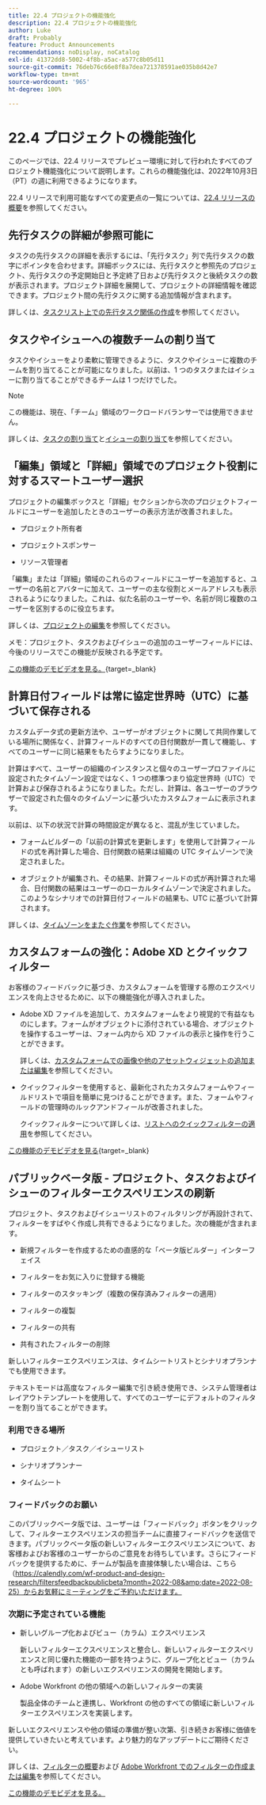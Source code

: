 ```yaml
---
title: 22.4 プロジェクトの機能強化
description: 22.4 プロジェクトの機能強化
author: Luke
draft: Probably
feature: Product Announcements
recommendations: noDisplay, noCatalog
exl-id: 41372dd8-5002-4f8b-a5ac-a577c8b05d11
source-git-commit: 76deb76c66e8f8a7dea721378591ae035b8d42e7
workflow-type: tm+mt
source-wordcount: '965'
ht-degree: 100%

---
```


# 22.4 プロジェクトの機能強化

このページでは、22.4 リリースでプレビュー環境に対して行われたすべてのプロジェクト機能強化について説明します。これらの機能強化は、2022年10月3日（PT）の週に利用できるようになります。

22.4 リリースで利用可能なすべての変更点の一覧については、[22.4 リリースの概要](/help/quicksilver/product-announcements/product-releases/22.4-release-activity/22-4-release-overview.md)を参照してください。

## 先行タスクの詳細が参照可能に

タスクの先行タスクの詳細を表示するには、「先行タスク」列で先行タスクの数字にポインタを合わせます。詳細ボックスには、先行タスクと参照先のプロジェクト、先行タスクの予定開始日と予定終了日および先行タスクと後続タスクの数が表示されます。プロジェクト詳細を展開して、プロジェクトの詳細情報を確認できます。プロジェクト間の先行タスクに関する追加情報が含まれます。

詳しくは、[タスクリスト上での先行タスク関係の作成](/help/quicksilver/manage-work/tasks/use-prdcssrs/create-predecessors-on-task-list.md)を参照してください。

## タスクやイシューへの複数チームの割り当て

タスクやイシューをより柔軟に管理できるように、タスクやイシューに複数のチームを割り当てることが可能になりました。以前は、1 つのタスクまたはイシューに割り当てることができるチームは 1 つだけでした。

>[!NOTE]
>
>この機能は、現在、「チーム」領域のワークロードバランサーでは使用できません。

詳しくは、[タスクの割り当て](/help/quicksilver/manage-work/tasks/assign-tasks/assign-tasks.md)と[イシューの割り当て](/help/quicksilver/manage-work/issues/manage-issues/assign-issues.md)を参照してください。

## 「編集」領域と「詳細」領域でのプロジェクト役割に対するスマートユーザー選択

プロジェクトの編集ボックスと「詳細」セクションから次のプロジェクトフィールドにユーザーを追加したときのユーザーの表示方法が改善されました。

* プロジェクト所有者

* プロジェクトスポンサー

* リソース管理者

「編集」または「詳細」領域のこれらのフィールドにユーザーを追加すると、ユーザーの名前とアバターに加えて、ユーザーの主な役割とメールアドレスも表示されるようになりました。これは、似た名前のユーザーや、名前が同じ複数のユーザーを区別するのに役立ちます。

詳しくは、[プロジェクトの編集](/help/quicksilver/manage-work/projects/manage-projects/edit-projects.md)を参照してください。

メモ：プロジェクト、タスクおよびイシューの追加のユーザーフィールドには、今後のリリースでこの機能が反映される予定です。

[この機能のデモビデオを見る。](https://video.tv.adobe.com/v/3412390/){target=_blank}

## 計算日付フィールドは常に協定世界時（UTC）に基づいて保存される

カスタムデータ式の更新方法や、ユーザーがオブジェクトに関して共同作業している場所に関係なく、計算フィールドのすべての日付関数が一貫して機能し、すべてのユーザーに同じ結果をもたらすようになりました。

計算はすべて、ユーザーの組織のインスタンスと個々のユーザープロファイルに設定されたタイムゾーン設定ではなく、1 つの標準つまり協定世界時（UTC）で計算および保存されるようになりました。ただし、計算は、各ユーザーのブラウザーで設定された個々のタイムゾーンに基づいたカスタムフォームに表示されます。

以前は、以下の状況で計算の時間設定が異なると、混乱が生じていました。

* フォームビルダーの「以前の計算式を更新します」を使用して計算フィールドの式を再計算した場合、日付関数の結果は組織の UTC タイムゾーンで決定されました。

* オブジェクトが編集され、その結果、計算フィールドの式が再計算された場合、日付関数の結果はユーザーのローカルタイムゾーンで決定されました。このようなシナリオでの計算日付フィールドの結果も、UTC に基づいて計算されます。

詳しくは、[タイムゾーンをまたぐ作業](/help/quicksilver/workfront-basics/tips-tricks-and-troubleshooting/working-across-timezones.md)を参照してください。

## カスタムフォームの強化：Adobe XD とクイックフィルター

お客様のフィードバックに基づき、カスタムフォームを管理する際のエクスペリエンスを向上させるために、以下の機能強化が導入されました。

* Adobe XD ファイルを追加して、カスタムフォームをより視覚的で有益なものにします。フォームがオブジェクトに添付されている場合、オブジェクトを操作するユーザーは、フォーム内から XD ファイルの表示と操作を行うことができます。

  詳しくは、[カスタムフォームでの画像や他のアセットウィジェットの追加または編集](/help/quicksilver/administration-and-setup/customize-workfront/create-manage-custom-forms/add-widget-or-edit-its-properties-in-a-custom-form.md)を参照してください。

* クイックフィルターを使用すると、最新化されたカスタムフォームやフィールドリストで項目を簡単に見つけることができます。また、フォームやフィールドの管理時のルックアンドフィールが改善されました。

  クイックフィルターについて詳しくは、[リストへのクイックフィルターの適用](/help/quicksilver/workfront-basics/navigate-workfront/use-lists/apply-quick-filter-list.md)を参照してください。

[この機能のデモビデオを見る](https://video.tv.adobe.com/v/3412469/){target=_blank}

## パブリックベータ版 - プロジェクト、タスクおよびイシューのフィルターエクスペリエンスの刷新

プロジェクト、タスクおよびイシューリストのフィルタリングが再設計されて、フィルターをすばやく作成し共有できるようになりました。次の機能が含まれます。

* 新規フィルターを作成するための直感的な「ベータ版ビルダー」インターフェイス

* フィルターをお気に入りに登録する機能

* フィルターのスタッキング（複数の保存済みフィルターの適用）

* フィルターの複製

* フィルターの共有

* 共有されたフィルターの削除


新しいフィルターエクスペリエンスは、タイムシートリストとシナリオプランナでも使用できます。

テキストモードは高度なフィルター編集で引き続き使用でき、システム管理者はレイアウトテンプレートを使用して、すべてのユーザーにデフォルトのフィルターを割り当てることができます。

### 利用できる場所

* プロジェクト／タスク／イシューリスト

* シナリオプランナー

* タイムシート


### フィードバックのお願い

このパブリックベータ版では、ユーザーは「フィードバック」ボタンをクリックして、フィルターエクスペリエンスの担当チームに直接フィードバックを送信できます。パブリックベータ版の新しいフィルターエクスペリエンスについて、お客様およびお客様のユーザーからのご意見をお待ちしています。さらにフィードバックを提供するために、チームが製品を直接体験したい場合は、こちら（https://calendly.com/wf-product-and-design-research/filtersfeedbackpublicbeta?month=2022-08&amp;date=2022-08-25）からお気軽にミーティングをご予約いただけます。

### 次期に予定されている機能

* 新しいグループ化およびビュー（カラム）エクスペリエンス

  新しいフィルターエクスペリエンスと整合し、新しいフィルターエクスペリエンスと同じ優れた機能の一部を持つように、グループ化とビュー（カラムとも呼ばれます）の新しいエクスペリエンスの開発を開始します。

* Adobe Workfront の他の領域への新しいフィルターの実装

  製品全体のチームと連携し、Workfront の他のすべての領域に新しいフィルターエクスペリエンスを実装します。


新しいエクスペリエンスや他の領域の準備が整い次第、引き続きお客様に価値を提供していきたいと考えています。より魅力的なアップデートにご期待ください。

詳しくは、[フィルターの概要](/help/quicksilver/reports-and-dashboards/reports/reporting-elements/filters-overview.md)および [Adobe Workfront でのフィルターの作成または編集](/help/quicksilver/reports-and-dashboards/reports/reporting-elements/create-filters.md)を参照してください。

[この機能のデモビデオを見る。](https://video.tv.adobe.com/v/3412391/)
